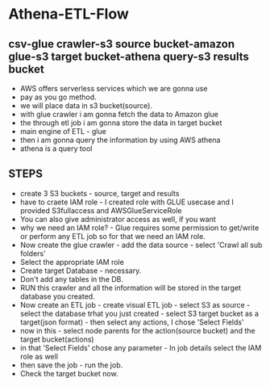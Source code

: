# Athena-ETL-Flow

## csv-glue crawler-s3 source bucket-amazon glue-s3 target bucket-athena query-s3 results bucket


- AWS offers serverless services which we are gonna use
- pay as you go method.
- we will place data in s3 bucket(source).
- with glue crawler i am gonna fetch the data to Amazon glue
- the through etl job i am gonna store the data in target bucket
- main engine of ETL  - glue
- then i am gonna query the information by using AWS athena
- athena is a query tool

## STEPS

- create 3 S3 buckets - source, target and results
- have to craete IAM role - I created role with GLUE usecase and I provided S3fullaccess and AWSGlueServiceRole
- You can also give administrator access as well, if you want
- why we need an IAM role? - Glue requires some permission to get/write or perform any ETL job so for that we need an IAM role.
- Now create the glue crawler - add the data source - select 'Crawl all sub folders'
- Select the appropriate IAM role
- Create target Database - necessary.
- Don't add any  tables in the DB.
- RUN this crawler and all the information will be stored in the target database you created.
- Now create an ETL job - create visual ETL job - select S3 as source - select the database trhat you just created - select S3 target bucket as a target(json format) - then select any actions, I chose 'Select Fields'
- now in this - select node parents for the action(source bucket) and the target bucket(actions)
- in that 'Select Fields' chose any parameter - In job details select the IAM role as well
- then save the job - run the job.
- Check the target bucket now. 
